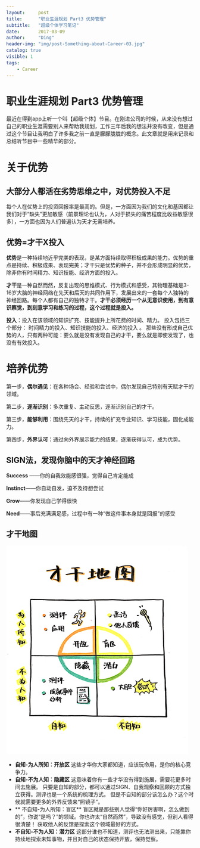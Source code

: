 ```yaml
---
layout:     post
title:      "职业生涯规划 Part3 优势管理"
subtitle:   "超级个体学习笔记"
date:       2017-03-09
author:     "Ding"
header-img: "img/post-Something-about-Career-03.jpg"
catalog: true
visible: 1
tags:
    - Career
---
```

# 职业生涯规划 Part3 优势管理
最近在得到app上听一个叫【超级个体】节目。在刚进公司的时候，从来没有想过自己的职业生涯需要别人来帮助我规划，工作三年后我的想法并没有改变，但是通过这个节目让我明白了许多我之前一直是朦朦胧胧的概念。此文章就是用来记录和总结听节目中一些精华的部分。

# 关于优势
## 大部分人都活在劣势思维之中，对优势投入不足
每个人在优势上的投资回报率是最高的。但是，一方面因为我们的文化和基因都让我们对于“缺失”更加敏感（前景理论也认为，人对于损失的痛苦程度比收益敏感很多），一方面也因为人们普遍认为天才无需培养。

## 优势=才干X投入

**优势**是一种持续地近乎完美的表现，是某方面持续取得积极成果的能力。优势的重点是持续、积极成果、表现完美；才干只是优势的种子，并不会形成明显的优势，除非你有时间精力、知识技能、经济方面的投入。

**才干**是一种自然而然，反复出现的思维模式、行为模式和感受，其物理基础是3-16岁大脑的神经网络在先天和后天的共同作用下，发展出来的一套每个人独特的神经回路。每个人都有自己的独特才干。**才干必须经历一个从无意识使用，到有意识察觉，到刻意学习和练习的过程，这个过程就是投入。**

**投入**：投入在该领域的知识扩充、技能提升上所花费的时间、精力。
投入包括三个部分： 时间精力的投入、知识技能的投入、经济的投入 。
那些没有形成自己优势的人，只有两种可能：要么就是没有发现自己的才干，要么就是即使发现了，也没有有效投入。

# 培养优势
第一步，**偶尔遇见**：在各种场合、经验和尝试中，偶尔发现自己特别有天赋才干的领域。

第二步，**逐渐识别**：多次重复、主动反思，逐渐识别自己的才干。

第三步，**能够利用**：围绕先天的才干，持续的扩充专业知识、学习技能，固化成能力。

第四步，**外界认可**：通过向外界展示能力的结果，逐渐获得认可，成为优势。
## SIGN法，发现你脑中的天才神经回路
**Success** ——你的自我效能感很强，觉得自己肯定能成

**Instinct**——你自动自发，迫不及待想尝试

**Grow**——你发现自己学得很快

**Need**——事后充满满足感，过程中有一种“做这件事本身就是回报”的感受

## 才干地图
![](/img/in-post/post-Something-about-Career-03/2965645-422f74b66986feb0.png)
- **自知-为人所知：开放区**
这些才华你大家都知道，应该玩命用，是你的核心竞争力。
- **自知-不为人知：隐藏区**
这意味着你有一些才华没有得到施展，需要花更多时间去施展。
只要是自知的部分，都可以通过SIGN、自我观察和回顾的方式独立获得。测评也是一个系统的梳理方式。
但是不自知的部分该怎么办？这个时候就需要更多的外界反馈来“照镜子”。
- ** 不自知-为人所知：盲区**
盲区就是那些别人觉得“你好厉害啊，怎么做到的”，你说“是吗？”的领域。你也许太“自然而然”，导致没有感觉，但别人看得很清楚！
获取他人的反馈是探索这个领域最好的方式。
- **不自知-不为人知：潜力区**
这部分谁也不知道，测评也无法测出来，只能靠你持续地探索未知事物，并且对自己的状态保持开放，保持觉察。